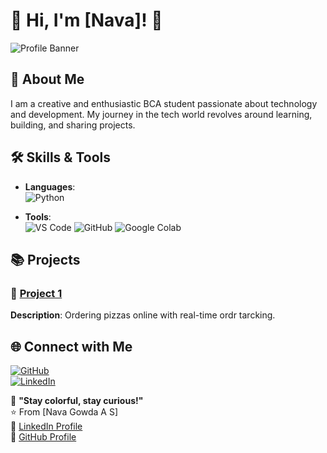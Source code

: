 # 🌟 Hi, I'm [Nava]! 🌟

![Profile Banner](https://via.placeholder.com/800x200.png?text=Welcome+to+My+Colorful+GitHub+Profile)

## 🎨 About Me
I am a creative and enthusiastic BCA student passionate about technology and development. My journey in the tech world revolves around learning, building, and sharing projects.

## 🛠️ Skills & Tools
- **Languages**:  
  ![Python](https://img.shields.io/badge/Python-%233776AB.svg?style=for-the-badge&logo=python&logoColor=white)

- **Tools**:  
  ![VS Code](https://img.shields.io/badge/VS%20Code-%23007ACC.svg?style=for-the-badge&logo=visual-studio-code&logoColor=white)
  ![GitHub](https://img.shields.io/badge/GitHub-%2312100E.svg?style=for-the-badge&logo=github&logoColor=white)
  ![Google Colab](https://img.shields.io/badge/Google%20Colab-%23F9AB00.svg?style=for-the-badge&logo=google-colab&logoColor=white)

## 📚 Projects
### 🔧 [Project 1](https://github.com/username/project1)
**Description**: Ordering pizzas online with real-time ordr tarcking.

## 🌐 Connect with Me
[![GitHub](https://img.shields.io/badge/GitHub-%2312100E.svg?style=for-the-badge&logo=github&logoColor=white)](https://github.com/yourusername)  
[![LinkedIn](https://img.shields.io/badge/LinkedIn-%230077B5.svg?style=for-the-badge&logo=linkedin&logoColor=white)](https://linkedin.com/in/yourusername)

🌈 **"Stay colorful, stay curious!"**  
⭐️ From [Nava Gowda A S]  
📄 [LinkedIn Profile](https://linkedin.com/in/nava-gowda-a-s-0970102b2)  
📄 [GitHub Profile](https://github.com/navagowda)

